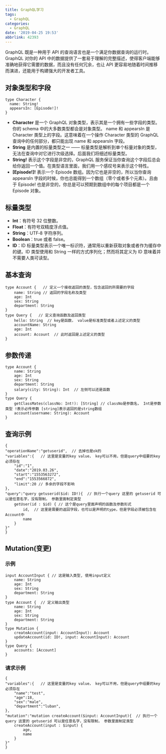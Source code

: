 ```yaml
---
title: GraphQL学习
tags:
  - GraphQL
categories:
  - GraphQL
date: '2019-04-25 19:53'
abbrlink: 42393
---
```


GraphQL 既是一种用于 API 的查询语言也是一个满足你数据查询的运行时。 GraphQL 对你的 API 中的数据提供了一套易于理解的完整描述，使得客户端能够准确地获得它需要的数据，而且没有任何冗余，也让 API 更容易地随着时间推移而演进，还能用于构建强大的开发者工具。

<!-- more -->

## 对象类型和字段

    type Character {
      name: String!
      appearsIn: [Episode!]!
    }

- **Character** 是一个 GraphQL 对象类型，表示其是一个拥有一些字段的类型。你的 schema 中的大多数类型都会是对象类型。
name 和 appearsIn 是 Character 类型上的字段。这意味着在一个操作 Character 类型的 GraphQL 查询中的任何部分，都只能出现 name 和 appearsIn 字段。
- **String** 是内置的标量类型之一 —— 标量类型是解析到单个标量对象的类型，无法在查询中对它进行次级选择。后面我们将细述标量类型。
- **String!** 表示这个字段是非空的，GraphQL 服务保证当你查询这个字段后总会给你返回一个值。在类型语言里面，我们用一个感叹号来表示这个特性。
- **[Episode!]!** 表示一个 Episode 数组。因为它也是非空的，所以当你查询 appearsIn 字段的时候，你也总能得到一个数组（零个或者多个元素）。且由于 Episode! 也是非空的，你总是可以预期到数组中的每个项目都是一个 Episode 对象。

## 标量类型
- **Int**：有符号 32 位整数。
- **Float**：有符号双精度浮点值。
- **String**：UTF‐8 字符序列。
- **Boolean**：true 或者 false。
- **ID**：ID 标量类型表示一个唯一标识符，通常用以重新获取对象或者作为缓存中的键。ID 类型使用和 String 一样的方式序列化；然而将其定义为 ID 意味着并不需要人类可读型。

## 基本查询
~~~
type Account {   // 定义一个接收返回的类型，包含返回的所需要的字段
    name: String // 返回的字段名称及类型
    age: Int
    sex: String
    department: String
}
type Query {   // 定义查询函数及返回类型
    hello: String  // key是函数， value是标准类型或者上述定义的类型
    accountName: String
    age: Int
    account: Account  // 此时返回是上述定义的类型
}
~~~

## 参数传递
~~~
type Account {
    name: String
    age: Int
    sex: String
    department: String
    salary(city: String): Int  // 左侧可以还是函数
}
type Query {
    getClassMates(classNo: Int!): [String] // classNo是参数名， Int是参数类型 !表示必传参数 [string]表示返回的是string数组
    account(username: String): Account
}
~~~
## 查询示例
~~~
{
"operationName":"getuserid",  // 去掉也是ok的
"variables":{   // 这里是变量的key value， key可以不用，但是query中组要的key必须存在
    "id":"1",
    "date":"2019.03.26",
    "start":"1553563272",
    "end":"1553566872",
    "limit":20 // 多余的字段不影响
},
"query":"query getuserid($id: ID!){  // 执行一个query 这里的 getuserid 可以是任意名字，没有限制， 参数里面制定类型
    getUser(id : $id) { // 这个是query里面声明的函数及参数形式
        id,  // 这里是需要的返回字段，也可以是声明的type，但是字段必须被包含在Account中
        name
    }
}"
}
~~~
## Mutation(变更)
### 示例
~~~
input AccountInput { // 这是输入类型, 使用input定义
    name: String
    age: Int
    sex: String
    department: String
}
type Account {  // 定义输出类型
    name: String
    age: Int
    sex: String
    department: String
}
type Mutation {
    createAccount(input: AccountInput): Account
    updateAccount(id: ID!, input: AccountInput): Account
}
type Query {
    accounts: [Account]
}

~~~
### 请求示例
~~~
{
"variables":{   // 这里是变量的key value， key可以不用，但是query中组要的key必须存在
    "name":"test",
    "age":18,
    "sex":"male",
    "department":"luban",
},
"mutation":"mutation createAccount($input: AccountInput){  // 执行一个query 这里的 getuserid 可以是任意名字，没有限制， 参数里面制定类型
    createAccount(input : $input) {
        age,
        name
    }
}"
}

~~~